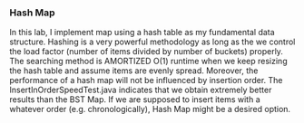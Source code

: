 ### Hash Map
In this lab, I implement map using a hash table as my fundamental data structure. Hashing is a very powerful methodology as long as the
we control the load factor (number of items divided by number of buckets) properly. The searching method is AMORTIZED O(1) runtime when we
keep resizing the hash table and assume items are evenly spread. Moreover, the performance of a hash map will not be influenced by insertion
order. The InsertInOrderSpeedTest.java indicates that we obtain extremely better results than the BST Map. If we are supposed to insert items
with a whatever order (e.g. chronologically), Hash Map might be a desired option.
